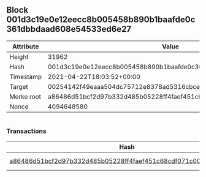 ## Block 001d3c19e0e12eecc8b005458b890b1baafde0c361dbbdaad608e54533ed6e27

Attribute | Value
--- | ---
Height | 31962
Hash | 001d3c19e0e12eecc8b005458b890b1baafde0c361dbbdaad608e54533ed6e27
Timestamp | 2021-04-22T18:03:52+00:00
Target | 00254142f49eaaa504dc75712e8378ad5316cbcead634704b3734b6271167cc4
Merke root | a86486d51bcf2d97b332d485b05228ff4faef451c68cdf071c003b43f661dfb6
Nonce | 4094648580

```

```

### Transactions

Hash | Amount
--- | ---
[a86486d51bcf2d97b332d485b05228ff4faef451c68cdf071c003b43f661dfb6](a86486d51bcf2d97b332d485b05228ff4faef451c68cdf071c003b43f661dfb6.md) | 10.00000000 SKEPTI 
